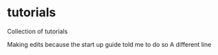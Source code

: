 # tutorials
Collection of tutorials 

Making edits because the start up guide told me to do so
A different line
